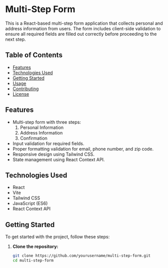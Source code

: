 # Multi-Step Form

This is a React-based multi-step form application that collects personal and address information from users. The form includes client-side validation to ensure all required fields are filled out correctly before proceeding to the next step.

## Table of Contents

- [Features](#features)
- [Technologies Used](#technologies-used)
- [Getting Started](#getting-started)
- [Usage](#usage)
- [Contributing](#contributing)
- [License](#license)

## Features

- Multi-step form with three steps:
  1. Personal Information
  2. Address Information
  3. Confirmation
- Input validation for required fields.
- Proper formatting validation for email, phone number, and zip code.
- Responsive design using Tailwind CSS.
- State management using React Context API.

## Technologies Used

- React
- Vite
- Tailwind CSS
- JavaScript (ES6)
- React Context API

## Getting Started

To get started with the project, follow these steps:

1. **Clone the repository:**
   ```bash
   git clone https://github.com/yourusername/multi-step-form.git
   cd multi-step-form
